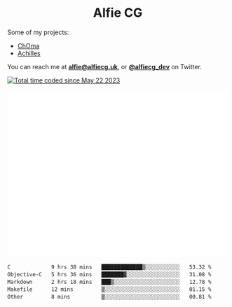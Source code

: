 <h1 align="center">Alfie CG</h1>

Some of my projects:
* [ChOma](https://github.com/opa334/ChOma)
* [Achilles](https://github.com/alfiecg24/Achilles)

You can reach me at **alfie@alfiecg.uk**, or **[@alfiecg_dev](https://twitter.com/alfiecg_dev)** on Twitter.

<a href="https://wakatime.com/@61592169-b9cf-4af8-b6fa-8ac7d4369b01"><img src="https://wakatime.com/badge/user/61592169-b9cf-4af8-b6fa-8ac7d4369b01.svg" alt="Total time coded since May 22 2023" /></a>


<img align="center" src="/github-metrics.svg" alt="Metrics" width="500">

 <!--[![GitHub Streak](https://streak-stats.demolab.com/?user=alfiecg24)](https://git.io/streak-stats)-->

<!--START_SECTION:waka-->

```txt
C             9 hrs 38 mins   █████████████▒░░░░░░░░░░░   53.32 %
Objective-C   5 hrs 36 mins   ███████▓░░░░░░░░░░░░░░░░░   31.08 %
Markdown      2 hrs 18 mins   ███▒░░░░░░░░░░░░░░░░░░░░░   12.78 %
Makefile      12 mins         ▒░░░░░░░░░░░░░░░░░░░░░░░░   01.15 %
Other         8 mins          ▒░░░░░░░░░░░░░░░░░░░░░░░░   00.81 %
```

<!--END_SECTION:waka-->
